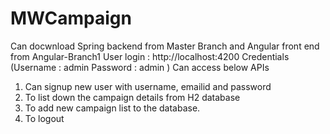 # MWCampaign
Can docwnload Spring backend from Master Branch and Angular front end from Angular-Branch1
User login : http://localhost:4200
Credentials (Username : admin Password : admin )
Can access below APIs
1) Can signup new user with username, emailid and password
2) To list down the campaign details from H2 database
3) To add new campaign list to the database.
4) To logout

